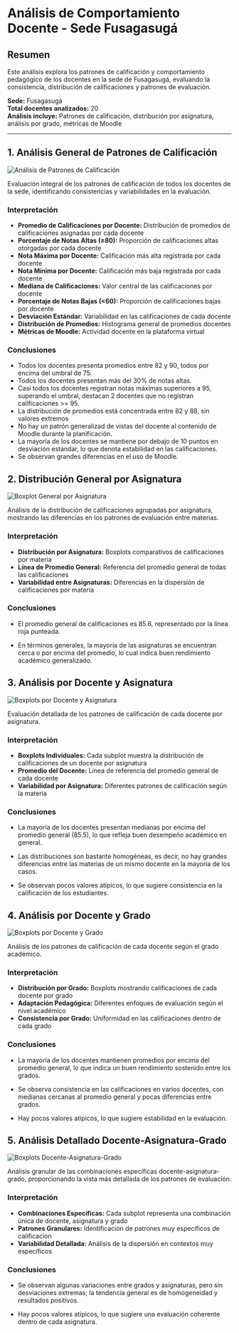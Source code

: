 # Análisis de Comportamiento Docente - Sede Fusagasugá

## Resumen

Este análisis explora los patrones de calificación y comportamiento pedagógico de los docentes en la sede de Fusagasugá, evaluando la consistencia, distribución de calificaciones y patrones de evaluación.

**Sede:** Fusagasugá  
**Total docentes analizados:** 20  
**Análisis incluye:** Patrones de calificación, distribución por asignatura, análisis por grado, métricas de Moodle

---

## 1. Análisis General de Patrones de Calificación

![Análisis de Patrones de Calificación](analisis_patrones_calificacion_docentes_fusagasuga.png)

Evaluación integral de los patrones de calificación de todos los docentes de la sede, identificando consistencias y variabilidades en la evaluación.

### Interpretación

- **Promedio de Calificaciones por Docente:** Distribución de promedios de calificaciones asignadas por cada docente
- **Porcentaje de Notas Altas (≥80):** Proporción de calificaciones altas otorgadas por cada docente
- **Nota Máxima por Docente:** Calificación más alta registrada por cada docente
- **Nota Mínima por Docente:** Calificación más baja registrada por cada docente
- **Mediana de Calificaciones:** Valor central de las calificaciones por docente
- **Porcentaje de Notas Bajas (<60):** Proporción de calificaciones bajas por docente
- **Desviación Estándar:** Variabilidad en las calificaciones de cada docente
- **Distribución de Promedios:** Histograma general de promedios docentes
- **Métricas de Moodle:** Actividad docente en la plataforma virtual

### Conclusiones

- Todos los docentes presenta promedios entre 82 y 90, todos por encima del umbral de 75.
- Todos los docentes presentan más del 30% de notas altas.
- Casi todos los docentes registran notas máximas superiores a 95, superando el umbral, destacan 2 docentes que no registran calificaciones >= 95.
- La distribución de promedios está concentrada entre 82 y 88, sin valores extremos
- No hay un patrón generalizad de vistas del docente al contenido de Moodle durante la planificación.
- La mayoría de los docentes se mantiene por debajo de 10 puntos en desviación estándar, lo que denota estabilidad en las calificaciones.
- Se observan grandes diferencias en el uso de Moodle.


## 2. Distribución General por Asignatura

![Boxplot General por Asignatura](boxplot_general_por_asignatura_fusagasuga.png)

Análisis de la distribución de calificaciones agrupadas por asignatura, mostrando las diferencias en los patrones de evaluación entre materias.

### Interpretación

- **Distribución por Asignatura:** Boxplots comparativos de calificaciones por materia
- **Línea de Promedio General:** Referencia del promedio general de todas las calificaciones
- **Variabilidad entre Asignaturas:** Diferencias en la dispersión de calificaciones por materia

### Conclusiones
- El promedio general de calificaciones es 85.6, representado por la línea roja punteada.

- En términos generales, la mayoría de las asignaturas se encuentran cerca o por encima del promedio, lo cual indica buen rendimiento académico generalizado.


## 3. Análisis por Docente y Asignatura

![Boxplots por Docente y Asignatura](boxplots_docentes_por_asignatura_fusagasuga.png)

Evaluación detallada de los patrones de calificación de cada docente por asignatura.

### Interpretación

- **Boxplots Individuales:** Cada subplot muestra la distribución de calificaciones de un docente por asignatura
- **Promedio del Docente:** Línea de referencia del promedio general de cada docente
- **Variabilidad por Asignatura:** Diferentes patrones de calificación según la materia

### Conclusiones
- La mayoría de los docentes presentan medianas por encima del promedio general (85.5), lo que refleja buen desempeño académico en general.

- Las distribuciones son bastante homogéneas, es decir, no hay grandes diferencias entre las materias de un mismo docente en la mayoría de los casos.

- Se observan pocos valores atípicos, lo que sugiere consistencia en la calificación de los estudiantes.

## 4. Análisis por Docente y Grado

![Boxplots por Docente y Grado](boxplots_docentes_por_grado_fusagasuga.png)

Análisis de los patrones de calificación de cada docente según el grado académico.


### Interpretación

- **Distribución por Grado:** Boxplots mostrando calificaciones de cada docente por grado
- **Adaptación Pedagógica:** Diferentes enfoques de evaluación según el nivel académico
- **Consistencia por Grado:** Uniformidad en las calificaciones dentro de cada grado

### Conclusiones

- La mayoría de los docentes mantienen promedios por encima del promedio general, lo que indica un buen rendimiento sostenido entre los grados.

- Se observa consistencia en las calificaciones en varios docentes, con medianas cercanas al promedio general y pocas diferencias entre grados.

- Hay pocos valores atípicos, lo que sugiere estabilidad en la evaluación.

## 5. Análisis Detallado Docente-Asignatura-Grado

![Boxplots Docente-Asignatura-Grado](boxplots_docentes_asignatura_grado_fusagasuga.png)

Análisis granular de las combinaciones específicas docente-asignatura-grado, proporcionando la vista más detallada de los patrones de evaluación.

### Interpretación

- **Combinaciones Específicas:** Cada subplot representa una combinación única de docente, asignatura y grado
- **Patrones Granulares:** Identificación de patrones muy específicos de calificación
- **Variabilidad Detallada:** Análisis de la dispersión en contextos muy específicos

### Conclusiones

- Se observan algunas variaciones entre grados y asignaturas, pero sin desviaciones extremas; la tendencia general es de homogeneidad y resultados positivos.

- Hay pocos valores atípicos, lo que sugiere una evaluación coherente dentro de cada asignatura.
